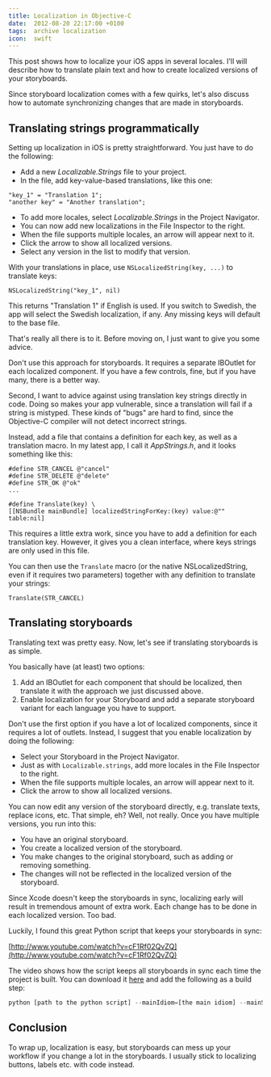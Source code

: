 ```yaml
---
title: Localization in Objective-C
date:  2012-08-20 22:17:00 +0100
tags:  archive localization
icon:  swift
---
```


This post shows how to localize your iOS apps in several locales. I'll will describe how to translate plain text and how to create localized versions of your storyboards.

Since storyboard localization comes with a few quirks, let's also discuss how to automate synchronizing changes that are made in storyboards.


## Translating strings programmatically

Setting up localization in iOS is pretty straightforward. You just have to do the following:

* Add a new *Localizable.Strings* file to your project.
* In the file, add key-value-based translations, like this one:

```objc
"key_1" = "Translation 1";
"another key" = "Another translation";
```

* To add more locales, select *Localizable.Strings* in the Project Navigator.
* You can now add new localizations in the File Inspector to the right.
* When the file supports multiple locales, an arrow will appear next to it.
* Click the arrow to show all localized versions.
* Select any version in the list to modify that version.

With your translations in place, use `NSLocalizedString(key, ...)` to translate keys:

```objc
NSLocalizedString("key_1", nil)
```

This returns "Translation 1" if English is used. If you switch to Swedish, the app will select the Swedish localization, if any. Any missing keys will default to the base file.

That's really all there is to it. Before moving on, I just want to give you some advice.

Don't use this approach for storyboards. It requires a separate IBOutlet for each localized component. If you have a few controls, fine, but if you have many, there is a better way.

Second, I want to advice against using translation key strings directly in code. Doing so makes your app vulnerable, since a translation will fail if a string is mistyped. These kinds of "bugs" are hard to find, since the Objective-C compiler will not detect incorrect strings.

Instead, add a file that contains a definition for each key, as well as a translation macro. In my latest app, I call it *AppStrings.h*, and it looks something like this:

```objc
#define STR_CANCEL @"cancel"
#define STR_DELETE @"delete"
#define STR_OK @"ok"
...

#define Translate(key) \
[[NSBundle mainBundle] localizedStringForKey:(key) value:@"" table:nil]
```

This requires a little extra work, since you have to add a definition for each translation key. However, it gives you a clean interface, where keys strings are only used in this file. 

You can then use the `Translate` macro (or the native NSLocalizedString, even if it requires two parameters) together with any definition to translate your strings:

```objc
Translate(STR_CANCEL)
```


## Translating storyboards

Translating text was pretty easy. Now, let's see if translating storyboards is as simple.

You basically have (at least) two options:

1. Add an IBOutlet for each component that should be localized, then translate it with the approach we just discussed above.
2. Enable localization for your Storyboard and add a separate storyboard variant for each language you have to support.

Don't use the first option if you have a lot of localized components, since it requires a lot of outlets. Instead, I suggest that you enable localization by doing the following:

* Select your Storyboard in the Project Navigator.
* Just as with `Localizable.strings`, add more locales in the File Inspector to the right.
* When the file supports multiple locales, an arrow will appear next to it.
* Click the arrow to show all localized versions.

You can now edit any version of the storyboard directly, e.g. translate texts, replace icons, etc. That simple, eh? Well, not really. Once you have multiple versions, you run into this:

* You have an original storyboard.
* You create a localized version of the storyboard.
* You make changes to the original storyboard, such as adding or removing something.
* The changes will not be reflected in the localized version of the storyboard.

Since Xcode doesn't keep the storyboards in sync, localizing early will result in tremendous amount of extra work. Each change has to be done in each localized version. Too bad.

Luckily, I found this great Python script that keeps your storyboards in sync:

[http://www.youtube.com/watch?v=cF1Rf02QvZQ](http://www.youtube.com/watch?v=cF1Rf02QvZQ)

The video shows how the script keeps all storyboards in sync each time the project is built. You can download it [here](http://code.google.com/p/edim-mobile/source/browse/trunk/ios/IncrementalLocalization/localize.py) and add the following as a build step:

```python
python [path to the python script] --mainIdiom=[the main idiom] --mainStoryboard=[path to the main storyboard] [list of idioms to translate]
```


## Conclusion

To wrap up, localization is easy, but storyboards can mess up your workflow if you change a lot in the storyboards.  I usually stick to localizing buttons, labels etc. with code instead.